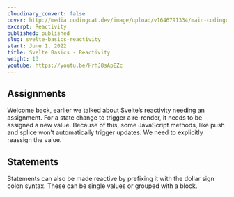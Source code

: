 ```yaml
---
cloudinary_convert: false
cover: http://media.codingcat.dev/image/upload/v1646791334/main-codingcatdev-photo/Intro_to_Svelte.png
excerpt: Reactivity
published: published
slug: svelte-basics-reactivity
start: June 1, 2022
title: Svelte Basics - Reactivity
weight: 13
youtube: https://youtu.be/HrhJ8sApEZc
---
```

## Assignments

Welcome back, earlier we talked about Svelte’s reactivity needing an assignment. For a state change to trigger a re-render, it needs to be assigned a new value. Because of this, some JavaScript methods, like push and splice won’t automatically trigger updates. We need to explicitly reassign the value.

## Statements

Statements can also be made reactive by prefixing it with the dollar sign colon syntax. These can be single values or grouped with a block.